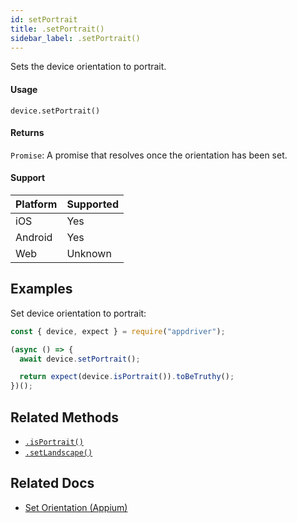 ```yaml
---
id: setPortrait
title: .setPortrait()
sidebar_label: .setPortrait()
---
```


Sets the device orientation to portrait.

#### Usage

```text
device.setPortrait()
```

#### Returns

`Promise`: A promise that resolves once the orientation has been set.

#### Support

| Platform | Supported |
| -------- | --------- |
| iOS      | Yes       |
| Android  | Yes       |
| Web      | Unknown   |

## Examples

Set device orientation to portrait:

```javascript
const { device, expect } = require("appdriver");

(async () => {
  await device.setPortrait();

  return expect(device.isPortrait()).toBeTruthy();
})();
```

## Related Methods

- [`.isPortrait()`](./isPortrait.md)
- [`.setLandscape()`](./setLandscape.md)

## Related Docs

- [Set Orientation (Appium)](http://appium.io/docs/en/commands/session/orientation/set-orientation/)